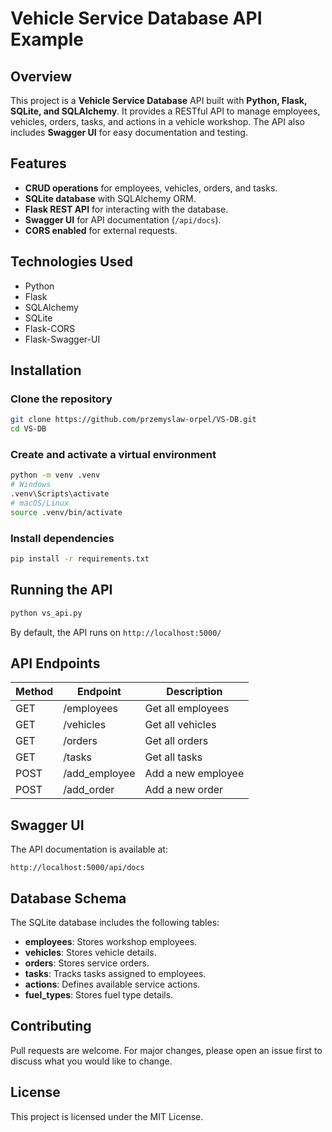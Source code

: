 # Vehicle Service Database API Example

## Overview
This project is a **Vehicle Service Database** API built with **Python, Flask, SQLite, and SQLAlchemy**. It provides a RESTful API to manage employees, vehicles, orders, tasks, and actions in a vehicle workshop. The API also includes **Swagger UI** for easy documentation and testing.

## Features
- **CRUD operations** for employees, vehicles, orders, and tasks.
- **SQLite database** with SQLAlchemy ORM.
- **Flask REST API** for interacting with the database.
- **Swagger UI** for API documentation (`/api/docs`).
- **CORS enabled** for external requests.

## Technologies Used
- Python
- Flask
- SQLAlchemy
- SQLite
- Flask-CORS
- Flask-Swagger-UI

## Installation
### Clone the repository
```bash
git clone https://github.com/przemyslaw-orpel/VS-DB.git
cd VS-DB
```

### Create and activate a virtual environment
```bash
python -m venv .venv
# Windows
.venv\Scripts\activate
# macOS/Linux
source .venv/bin/activate
```

### Install dependencies
```bash
pip install -r requirements.txt
```

## Running the API
```bash
python vs_api.py
```
By default, the API runs on `http://localhost:5000/`

## API Endpoints
| Method | Endpoint        | Description                   |
|--------|----------------|-------------------------------|
| GET    | /employees      | Get all employees            |
| GET    | /vehicles       | Get all vehicles             |
| GET    | /orders         | Get all orders               |
| GET    | /tasks          | Get all tasks                |
| POST   | /add_employee   | Add a new employee           |
| POST   | /add_order      | Add a new order              |

## Swagger UI
The API documentation is available at:
```
http://localhost:5000/api/docs
```

## Database Schema
The SQLite database includes the following tables:
- **employees**: Stores workshop employees.
- **vehicles**: Stores vehicle details.
- **orders**: Stores service orders.
- **tasks**: Tracks tasks assigned to employees.
- **actions**: Defines available service actions.
- **fuel_types**: Stores fuel type details.

## Contributing
Pull requests are welcome. For major changes, please open an issue first to discuss what you would like to change.

## License
This project is licensed under the MIT License.
